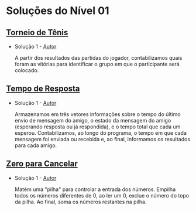# Soluções do Nível 01

## [Torneio de Tênis](https://neps.academy/br/exercise/1481)
- Solução 1 - [Autor](https://github.com/MaduSSouza) <Insira o link para o seu github nos parenteses>

    A partir dos resultados das partidas do jogador, contabilizamos quais foram as vitórias para identificar o grupo em que o participante será colocado.

## [Tempo de Resposta](https://neps.academy/br/exercise/1483)
- Solução 1 - [Autor](https://github.com/RickFqt) <Insira o link para o seu github nos parenteses>

    Armazenamos em três vetores informações sobre o tempo do último envio de mensagem do amigo, o estado da mensagem do amigo (esperando resposta ou já respondida), e o tempo total que cada um esperou. Contabilizamos, ao longo do programa, o tempo em que cada mensagem foi enviada ou recebida e, ao final, informamos os resultados para cada amigo.

## [Zero para Cancelar](https://neps.academy/br/exercise/1486)
- Solução 1 - [Autor](https://github.com/PauloVLB) <Insira o link para o seu github nos parenteses>
    
    Matém uma "pilha" para controlar a entrada dos números. Empilha todos os números diferentes de 0, ao ler um 0, exclue o número do topo da pilha. Ao final, soma os números restantes na pilha.
